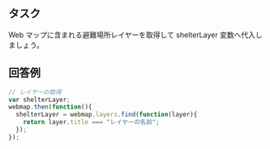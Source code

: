 ## タスク

Web マップに含まれる避難場所レイヤーを取得して shelterLayer 変数へ代入しましょう。

## 回答例

```js
// レイヤーの取得
var shelterLayer;
webmap.then(function(){
  shelterLayer = webmap.layers.find(function(layer){
    return layer.title === "レイヤーの名前";
  });
});
```
